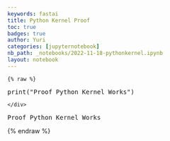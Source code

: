 ```yaml
---
keywords: fastai
title: Python Kernel Proof
toc: true
badges: true
author: Yuri
categories: [jupyternotebook]
nb_path: _notebooks/2022-11-18-pythonkernel.ipynb
layout: notebook
---
```


<!--
#################################################
### THIS FILE WAS AUTOGENERATED! DO NOT EDIT! ###
#################################################
# file to edit: _notebooks/2022-11-18-pythonkernel.ipynb
-->

<div class="container" id="notebook-container">
        
    {% raw %}
    
<div class="cell border-box-sizing code_cell rendered">
<div class="input">

<div class="inner_cell">
    <div class="input_area">
<div class=" highlight hl-ipython3"><pre><span></span><span class="nb">print</span><span class="p">(</span><span class="s2">&quot;Proof Python Kernel Works&quot;</span><span class="p">)</span>
</pre></div>

    </div>
</div>
</div>

<div class="output_wrapper">
<div class="output">

<div class="output_area">

<div class="output_subarea output_stream output_stdout output_text">
<pre>Proof Python Kernel Works
</pre>
</div>
</div>

</div>
</div>

</div>
    {% endraw %}

</div>
 

